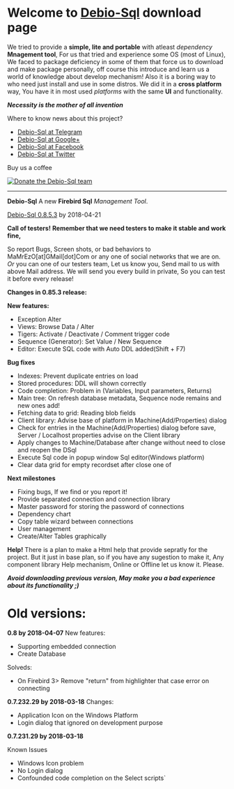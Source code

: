 # Welcome to [Debio-Sql](https://debio-sql.sourceforge.io) download page

We tried to provide a **simple, lite and portable** with atleast *dependency* **Mnagement tool**,
For us that tried and experience some OS (most of Linux), We faced to package deficiency
in some of them that force us to download and make package personally, off course this
introduce and learn us a world of knowledge about develop mechanism! Also it is a boring way
to who need just install and use in some distros.
We did it in a **cross platform** way, You have it in most used *platforms* with the same **UI** and functionality.

***Necessity is the mother of all invention***

Where to know news about this project?

 * [Debio-Sql at Telegram](https://t.me/debiosql)
 * [Debio-Sql at Google+](https://plus.google.com/100419075778299990734)
 * [Debio-Sql at Facebook](https://fb.me/DebioSql)
 * [Debio-Sql at Twitter](https://twitter.com/debio_sql)
 
Buy us a coffee


 [![Donate the Debio-Sql team](https://www.paypalobjects.com/en_US/i/btn/btn_donateCC_LG.gif)](https://paypal.me/debiosql "Buy us a Coffee")
 
 
----------------------------------------------

**Debio-Sql** A new **Firebird Sql** *Management Tool*.

[Debio-Sql 0.8.5.3](https://sourceforge.net/projects/debio-sql/files/Release%200.8.5/) by 2018-04-21

**Call of testers!**
**Remember that we need testers to make it stable and work fine,**

 So report Bugs, Screen shots, or bad behaviors to MaMrEzO[at]GMail[dot]Com or any one of social networks that we are on.
*Or* you can one of our testers team, Let us know you, Send mail to us with above Mail address. We will send you every build in private, So you can test it before every release! 

**Changes in 0.85.3 release:**

**New features:**

* Exception Alter
* Views: Browse Data / Alter
* Tigers: Activate / Deactivate / Comment trigger code
* Sequence (Generator): Set Value / New Sequence
* Editor: Execute SQL code with Auto DDL added(Shift + F7)

**Bug fixes**

 * Indexes: Prevent duplicate entries on load
 * Stored procedures: DDL will shown correctly
 * Code completion: Problem in (Variables, Input parameters, Returns)
 * Main tree: On refresh database metadata, Sequence node remains and new ones add!
 * Fetching data to grid: Reading blob fields
 * Client library: Advise base of platform in Machine(Add/Properties) dialog
 * Check for entries in the Machine(Add/Properties) dialog before save, Server / Localhost properties advise on the Client library
 * Apply changes to Machine/Database after change without need to close and reopen the DSql
 * Execute Sql code in popup window Sql editor(Windows platform)
 * Clear data grid for empty recordset after close one of

 **Next milestones**

 * Fixing bugs, If we find or you report it!
 * Provide separated connection and connection library
 * Master password for storing the password of connections
 * Dependency chart
 * Copy table wizard between connections
 * User management
 * Create/Alter Tables graphically

**Help!**
There is a plan to make a Html help that provide sepratly for the project.
But it just in base plan, so if you have any sugestion to make it, Any component
 library Help mechanism, Online or Offline let us know it. Please.

***Avoid downloading previous version, May make you a bad experience about its functionality ;)***

# Old versions:
**0.8 by 2018-04-07**
New features:

  - Supporting embedded connection
  - Create Database

Solveds:

  - On Firebird 3>
    Remove "return" from highlighter that case error on connecting 

 **0.7.232.29 by 2018-03-18**
 Changes: 

 - Application Icon on the Windows Platform
 - Login dialog that ignored on development purpose

 **0.7.231.29 by 2018-03-18**

 Known Issues

   - Windows Icon problem
   - No Login dialog
   - Confounded code completion on the Select scripts`

